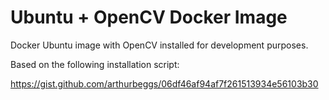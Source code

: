# Ubuntu + OpenCV Docker Image

Docker Ubuntu image with OpenCV installed for development purposes.

Based on the following installation script:

https://gist.github.com/arthurbeggs/06df46af94af7f261513934e56103b30
